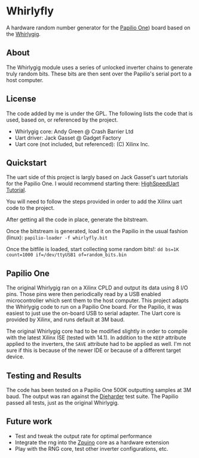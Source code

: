 # Whirlyfly

A hardware random number generator for the
[Papilio One](www.papilio.cc)) board based on the
[Whirlygig](http://warmcat.com/_wp/whirlygig-rng/).

## About

The Whirlygig module uses a series of unlocked inverter chains to
generate truly random bits.  These bits are then sent over the
Papilio's serial port to a host computer.

## License

The code added by me is under the GPL.  The following lists the code
that is used, based on, or referenced by the project.

* Whirlygig core: Andy Green @ Crash Barrier Ltd
* Uart driver: Jack Gasset @ Gadget Factory
* Uart core (not included, but referenced): (C) Xilinx Inc.

## Quickstart

The uart side of this project is largly based on Jack Gasset's uart
tutorials for the Papilio One.  I would recommend starting there:
[HighSpeedUart Tutorial](http://papilio.cc/index.php?n=Papilio.HighSpeedUART).

You will need to follow the steps provided in order to add the Xilinx
uart code to the project.

After getting all the code in place, generate the bitstream.

Once the bitstream is generated, load it on the Papilio in the usual
fashion (linux): `papilio-loader -f whirlyfly.bit`

Once the bitfile is loaded, start collecting some random bits!: `dd
bs=1K count=1000 if=/dev/ttyUSB1 of=random_bits.bin`

## Papilio One

The original Whirlygig ran on a Xilinx CPLD and output its data using
8 I/O pins. Those pins were then periodically read by a USB enabled
microcontroller which sent them to the host computer.  This project
adapts the Whirlygig code to run on a Papilio One board. For the
Papilio, it was easiest to just use the on-board USB to serial
adapter.  The Uart core is provided by Xilinx, and runs default at 3M
baud.

The original Whirlygig core had to be modified slightly in order to
compile with the latest Xilinx ISE (tested with 14.1).  In addition to
the `KEEP` attribute applied to the inverters, the `SAVE` attribute
had to be applied as well.  I'm not sure if this is because of the
newer IDE or because of a different target device.


## Testing and Results

The code has been tested on a Papilio One 500K outputting samples at
3M baud.  The output was ran against the [Dieharder]() test suite.
The Papilio passed all tests, just as the original Whirlygig.

## Future work

* Test and tweak the output rate for optimal performance
* Integrate the rng into the
    [Zpuino](http://www.alvie.com/zpuino/index.html) core as a
    hardware extension
* Play with the RNG core, test other inverter configurations, etc.
